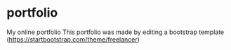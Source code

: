 # portfolio
My online portfolio
This portfolio was made by editing a bootstrap template (https://startbootstrap.com/theme/freelancer)
